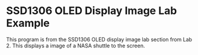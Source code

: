 # SSD1306 OLED Display Image Lab Example
This program is from the SSD1306 OLED display image lab section from Lab 2. This displays a image of a NASA shuttle to the screen.